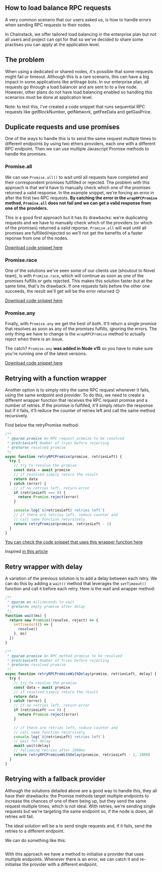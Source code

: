 ## How to load balance RPC requests

A very common scenario that our users asked us, is how to handle errors when sending RPC requests to their nodes.

In Chainstack, we offer tailored load balancing in the enterprise plan but not all users and project can opt for that so we've decided to share some practises you can apply at the application level.

## The problem

When using a dedicated or shared nodes, it's possible that some requests might fail or timeout. Although this is a rare scenario, this can have a big impact in some applications like artitrage bots. In our enterprise plan, all requests go through a load balancer and are sent to to a live node. However, other plans do not have load balancing enabled so handling this scenarios must be done at application level.

Note: to test this, I've created a code snippet that runs sequential RPC requests like getBlockNumber, getNetwork, getFeeData and getGasPrice.

## Duplicate requests and use promises

One of the ways to handle this is to send the same request multiple times to different endpoints
by using two ethers providers, each one with a different RPC endpoint. Then we can use multiple Javascript Promise methods to handle the promises.

### Promise.all

We can use `Promise.all()` to wait until all requests have completed and their correspondent promises fullfilled or rejected. The problem with this approach is that we'd have to manually check which one of the promises returned a valid response. In the example snippet, we're forcing an error in after the first two RPC requests. **By catching the error in the `wrapRPCPromise` method, `Promise.all` does not fail and we can get a valid response from one of the providers.**

This is a good first approach but it has its drawbacks: we're duplicating requests and we have to manually check which of the providers (or which of the promises) returned a valid reponse. `Promise.all` will wait until all promises are fulfilled/rejected so we'll not get the benefits of a faster reponse from one of the nodes.

[Download code snippet here](https://github.com/uF4No/rpc-error-handler/blob/main/ethers-examples/promiseAll.js)

### Promise.race

One of the solutions we've seen some of our clients use (shoutout to Novel team), is with `Promise.race`, which will continue as soon as one of the promises fulfills or gets rejected. This makes this solution faster but at the same time, that's its drawback. If one requests fails before the other one succeeds, the result we'll get will be the error returned 😕

[Download code snippet here](https://github.com/uF4No/rpc-error-handler/blob/main/ethers-examples/promiseRace.js)

### Promise.any

Finally, with `Promise.any` we get the best of both. It'll return a single promise that resolves as soon as any of the promises fulfills, ignoring the errors. The only thing we have to change is the `wrapRPCPromise` method to actually reject when there is an issue.

The catch? `Promise.any` **was added in Node v15** so you have to make sure you're running one of the latest versions.

[Download code snippet here](https://github.com/uF4No/rpc-error-handler/blob/main/ethers-examples/promiseRace.js)

## Retrying with a function wrapper

Another option is to simply retry the same RPC request whenever it fails, using the same endpoint and provider. To do this, we need to create a different wrapper function that receives the RPC request promise and a number of retries. If the promise is fulfilled, it'll simply return the response but if it fails, it'll reduce the counter of retries left and call the same method recursively.

Find below the retryPromise method:

```js
/**
 * @param promise An RPC request promise to be resolved
 * @retriesLeft Number of tries before rejecting
 * @returns resolved promise
 */
async function retryRPCPromise(promise, retriesLeft) {
  try {
    // try to resolve the promise
    const data = await promise
    // if resolved simply return the result
    return data
  } catch (error) {
    // if no retries left, return error
    if (retriesLeft === 0) {
      return Promise.reject(error)
    }

    console.log(`${retriesLeft} retries left`)
    // if there are retries left, reduce counter and
    // call same function recursively
    return retryPromise(promise, retriesLeft - 1)
  }
}
```

[You can check the code snippet that uses this wrapper function here](https://github.com/uF4No/rpc-error-handler/blob/main/ethers-examples/retryRequest.js)

Inspired [in this article](https://tusharsharma.dev/posts/retry-design-pattern-with-js-promises)

## Retry wrapper with delay

A variation of the previous solution is to add a delay between each retry. We can do this by adding a `wait()` method that leverages the `setTimeout()` function and call it before each retry. Here is the wait and wrapper method:

```js
/**
 * @param ms miliseconds to wait
 * @returns empty promise after delay
 */
function wait(ms) {
  return new Promise((resolve, reject) => {
    setTimeout(() => {
      resolve()
    }, ms)
  })
}

/**
 * @param promise An RPC method promise to be resolved
 * @retriesLeft Number of tries before rejecting
 * @returns resolved promise
 */
async function retryRPCPromiseWithDelay(promise, retriesLeft, delay) {
  try {
    // try to resolve the promise
    const data = await promise
    // if resolved simply return the result
    return data
  } catch (error) {
    // if no retries left, return error
    if (retriesLeft === 0) {
      return Promise.reject(error)
    }

    // if there are retries left, reduce counter and
    // call same function recursively
    console.log(`${retriesLeft} retries left`)
    // wait for delay
    await wait(delay)
    // following retries after 1000ms
    return retryRPCPromiseWithDelay(promise, retriesLeft - 1, 1000)
  }
}
```

## Retrying with a fallback provider

Although the solutions detailed above are a good way to handle this, they all have their drawbacks: the Promise methods target multiple endpoints to increase the chances of one of them being up, but they send the same request multiple times, which is not ideal. With retries, we're sending single requests but we're targeting the same endpoint so, if the node is down, all retries will fail.

The ideal solution will be a to send single requests and, if it fails, send the retries to a different endpoint.

We can do something like this:

```js

```

With this approach we have a method to initialise a provider that uses multiple endpoints. Whenever there is an error, we can catch it and re-initialise the provider with a different endpoint.
